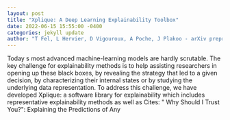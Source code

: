 ```yaml
--- 
layout: post 
title: "Xplique: A Deep Learning Explainability Toolbox" 
date: 2022-06-15 15:55:00 -0400 
categories: jekyll update 
author: "T Fel, L Hervier, D Vigouroux, A Poche, J Plakoo - arXiv preprint arXiv , 2022" 
--- 
```

Today s most advanced machine-learning models are hardly scrutable. The key challenge for explainability methods is to help assisting researchers in opening up these black boxes, by revealing the strategy that led to a given decision, by characterizing their internal states or by studying the underlying data representation. To address this challenge, we have developed Xplique: a software library for explainability which includes representative explainability methods as well as Cites: " Why Should I Trust You?": Explaining the Predictions of Any